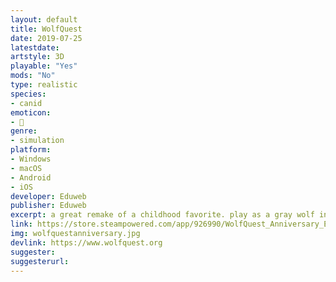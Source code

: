 ```yaml
---
layout: default
title: WolfQuest
date: 2019-07-25
latestdate: 
artstyle: 3D
playable: "Yes"
mods: "No"
type: realistic
species: 
- canid
emoticon:
- 🐺
genre: 
- simulation
platform:
- Windows
- macOS
- Android
- iOS
developer: Eduweb
publisher: Eduweb
excerpt: a great remake of a childhood favorite. play as a gray wolf in Yellowstone National Park in this realistic 3d life simulation game.
link: https://store.steampowered.com/app/926990/WolfQuest_Anniversary_Edition/?curator_clanid=44641011
img: wolfquestanniversary.jpg
devlink: https://www.wolfquest.org
suggester: 
suggesterurl: 
---
```


